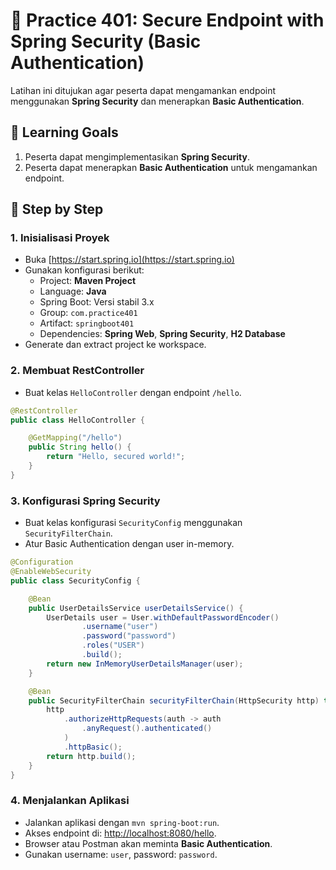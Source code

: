 # 🚀 Practice 401: Secure Endpoint with Spring Security (Basic Authentication)

Latihan ini ditujukan agar peserta dapat mengamankan endpoint menggunakan **Spring Security** dan menerapkan **Basic Authentication**.

## 🎯 Learning Goals

1. Peserta dapat mengimplementasikan **Spring Security**.  
2. Peserta dapat menerapkan **Basic Authentication** untuk mengamankan endpoint.  

## 📝 Step by Step

### 1. Inisialisasi Proyek
   - Buka [https://start.spring.io](https://start.spring.io)  
   - Gunakan konfigurasi berikut:  
     - Project: **Maven Project**  
     - Language: **Java**  
     - Spring Boot: Versi stabil 3.x  
     - Group: `com.practice401`  
     - Artifact: `springboot401`  
     - Dependencies: **Spring Web**, **Spring Security**, **H2 Database**  
   - Generate dan extract project ke workspace.

### 2. Membuat RestController
   - Buat kelas `HelloController` dengan endpoint `/hello`.  

   ```java
   @RestController
   public class HelloController {

       @GetMapping("/hello")
       public String hello() {
           return "Hello, secured world!";
       }
   }
   ```

### 3. Konfigurasi Spring Security
   - Buat kelas konfigurasi `SecurityConfig` menggunakan `SecurityFilterChain`.  
   - Atur Basic Authentication dengan user in-memory.  

   ```java
   @Configuration
   @EnableWebSecurity
   public class SecurityConfig {

       @Bean
       public UserDetailsService userDetailsService() {
           UserDetails user = User.withDefaultPasswordEncoder()
                   .username("user")
                   .password("password")
                   .roles("USER")
                   .build();
           return new InMemoryUserDetailsManager(user);
       }

       @Bean
       public SecurityFilterChain securityFilterChain(HttpSecurity http) throws Exception {
           http
               .authorizeHttpRequests(auth -> auth
                   .anyRequest().authenticated()
               )
               .httpBasic();
           return http.build();
       }
   }
   ```

### 4. Menjalankan Aplikasi
   - Jalankan aplikasi dengan `mvn spring-boot:run`.  
   - Akses endpoint di: [http://localhost:8080/hello](http://localhost:8080/hello).  
   - Browser atau Postman akan meminta **Basic Authentication**.  
   - Gunakan username: `user`, password: `password`.  